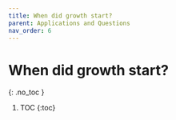 ```yaml
---
title: When did growth start?
parent: Applications and Questions
nav_order: 6
---
```


# When did growth start?
{: .no_toc }

1. TOC 
{:toc}



